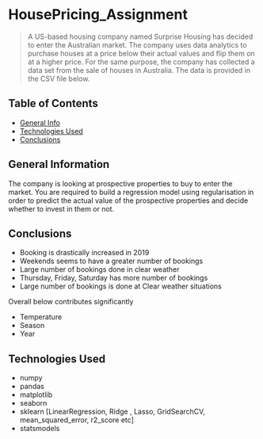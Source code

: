 
# HousePricing_Assignment
> A US-based housing company named Surprise Housing has decided to enter the Australian market. The company uses data analytics to purchase houses at a price below their actual values and flip them on at a higher price. For the same purpose, the company has collected a data set from the sale of houses in Australia. The data is provided in the CSV file below.




## Table of Contents
* [General Info](#general-information)
* [Technologies Used](#technologies-used)
* [Conclusions](#conclusions)

<!-- You can include any other section that is pertinent to your problem -->

## General Information
The company is looking at prospective properties to buy to enter the market. You are required to build a regression model using regularisation in order to predict the actual value of the prospective properties and decide whether to invest in them or not.



<!-- You don't have to answer all the questions - just the ones relevant to your project. -->

## Conclusions
-	Booking is drastically increased in 2019
-	Weekends seems to have a greater number of bookings
-	Large number of bookings done in clear weather
-	Thursday, Friday, Saturday has more number of bookings
-	Large number of bookings is done at Clear weather situations


Overall below contributes significantly
-	Temperature
-	Season
-	Year



<!-- You don't have to answer all the questions - just the ones relevant to your project. -->


## Technologies Used
- numpy
- pandas
- matplotlib
- seaborn
- sklearn [LinearRegression, Ridge , Lasso, GridSearchCV, mean_squared_error, r2_score etc]
- statsmodels


<!-- As the libraries versions keep on changing, it is recommended to mention the version of library used in this project -->


